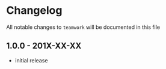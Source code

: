 # Changelog

All notable changes to `teamwork` will be documented in this file

## 1.0.0 - 201X-XX-XX

- initial release

